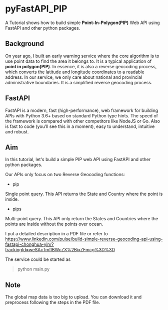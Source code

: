# pyFastAPI_PIP

A Tutorial shows how to build simple **Point-In-Polygon(PIP)** Web API using FastAPI and other python packages.

## Background

On year ago, I built an early warning service where the core algorithm is to use point data to find the area it belongs to.  It is a typical application of **point in polygon(PIP)**. In essence, it is also a reverse geocoding process, which converts the latitude and longitude coordinates to a readable address. In our service, we only care about national and provincial administrative boundaries. It is a simplified reverse geocoding process. 

## FastAPI

FastAPI is a modern, fast (high-performance), web framework for building APIs with Python 3.6+ based on standard Python type hints. The speed of the framework is compared with other competitors like NodeJS or Go. Also is fast to code (you’ll see this in a moment), easy to understand, intuitive and robust.

## Aim

In this tutorial, let's build a simple PIP web API using FastAPI and other python packages. 

Our APIs only focus on two Reverse Geocoding functions:
- pip

Single point query. This API returns the State and Country where the point is inside.

- pips

Multi-point query. This API only return the States and Countries where the points are inside without the points over ocean.

I put a detailed description in a PDF file or refer to 
https://www.linkedin.com/pulse/build-simple-reverse-geocoding-api-using-fastapi-chonghua-yin/?trackingId=weSAcTmflBWcZX%2BixZFmcg%3D%3D

The service could be started as

> python main.py

## Note
The global map data is too big to upload. You can download it and preprocess following the steps in the PDF file.

